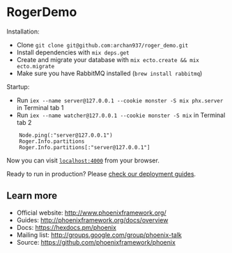 # RogerDemo

Installation:

  * Clone `git clone git@github.com:archan937/roger_demo.git`
  * Install dependencies with `mix deps.get`
  * Create and migrate your database with `mix ecto.create && mix ecto.migrate`
  * Make sure you have RabbitMQ installed (`brew install rabbitmq`)

Startup:

  * Run `iex --name server@127.0.0.1 --cookie monster -S mix phx.server` in Terminal tab 1
  * Run `iex --name watcher@127.0.0.1 --cookie monster -S mix` in Terminal tab 2

```
    Node.ping(:"server@127.0.0.1")
    Roger.Info.partitions
    Roger.Info.partitions[:"server@127.0.0.1"]
```

Now you can visit [`localhost:4000`](http://localhost:4000) from your browser.

Ready to run in production? Please [check our deployment guides](http://www.phoenixframework.org/docs/deployment).

## Learn more

  * Official website: http://www.phoenixframework.org/
  * Guides: http://phoenixframework.org/docs/overview
  * Docs: https://hexdocs.pm/phoenix
  * Mailing list: http://groups.google.com/group/phoenix-talk
  * Source: https://github.com/phoenixframework/phoenix
